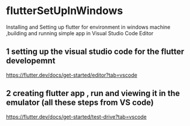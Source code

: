 # flutterSetUpInWindows
Installing and Setting up flutter for environment in windows machine ,building and running  simple app in Visual Studio Code Editor





1 setting up the visual studio code for the flutter developemnt
-----------------------------------------------------------------

  https://flutter.dev/docs/get-started/editor?tab=vscode

2 creating flutter app , run and viewing it in the emulator (all these steps from VS code)
-----------------------------------------------------------------------------------------

  https://flutter.dev/docs/get-started/test-drive?tab=vscode
